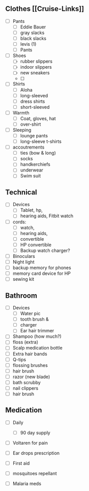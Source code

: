 ## Clothes [[Cruise-Links]]
- [ ] Pants
	- [ ] Eddie Bauer
	- [ ] gray slacks
	- [ ] black slacks
	- [ ] levis (1)
	- [ ] Pants
- [ ] Shoes
	- [ ] rubber slippers
	- [ ] indoor slippers
	- [ ] new sneakers
	- [ ] 
- [ ] Shirts
	- [ ] Aloha
	- [ ] long-sleeved
	- [ ] dress shirts
	- [ ] short-sleeved
- [ ] Warmth
	- [ ] Coat, gloves, hat
	- [ ] over-shirt
- [ ] Sleeping
	- [ ] lounge pants
	- [ ] long-sleeve t-shirts
- [ ] accoutrements
	- [ ] ties (bow & long)
	- [ ] socks
	- [ ] handkerchiefs
	- [ ] underwear
	- [ ] Swim suit
## Technical
- [ ] Devices
	- [ ] Tablet, hp,
	- [ ] hearing aids, Fitbit watch
- [ ] cords: 
	- [ ] watch, 
	- [ ] hearing aids, 
	- [ ] convertible
	- [ ] HP convertible
	- [ ] Backup watch charger?
- [ ] Binoculars
- [ ] Night light
- [ ] backup memory for phones
- [ ] memory card device for HP
- [ ] sewing kit
## Bathroom
- [ ] Devices
	- [ ] Water pic
	- [ ] tooth brush & 
	- [ ] charger
	- [ ] Ear hair trimmer
- [ ] Shampoo (how much?)
- [ ] floss (extra)
- [ ] Scalp medication bottle
- [ ] Extra hair bands
- [ ] Q-tips
- [ ] flossing brushes
- [ ] hair brush
- [ ] razor (new blade)
- [ ] bath scrubby
- [ ] nail clippers
- [ ] hair brush
## Medication
- [ ] Daily
	- [ ] 90 day supply
- [ ] Voltaren for pain
- [ ] Ear drops prescription
- [ ] First aid
- [ ] mosquitoes repellant
- [ ] Malaria meds

